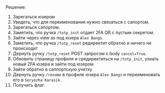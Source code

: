 Решение:

1. Зарегаться юзером
2. Увидеть, что для переименования нужно связаться с сапортом.
3. Зарегаться сапортом.
4. Заметить, что ручка `/totp_init` отдает 2FA QR с пустым секретом. 
5. Зайти через view as под юзера `Alex Bangs`.
6. Заметить, что ручка `/totp_reset` редиректит обратно и ничего не происходит
7. Дернуть ручку `/totp_reset` POST запросом с body `cancel=True`.
8. Обновить страницу профиля и средиректиться на `/totp_init`, узнать новый 2FA юзера и зайти под юзером
9. Зайти обратно в саппортскую учетку
10. Дернуть ручку `/rename` в профиле юзера `Alex Bangs` и переименовать его в `Seryozha Karasik`.
11. Получить флаг.



